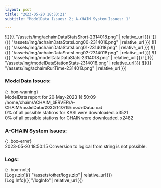 ```yaml
---
layout: post
title: "2023-05-20 18:50:21"
subtitle: "ModelData Issues: 2; A-CHAIM System Issues: 1"

---
```


![]({{ "/assets/img/achaimDataStatsShort-2314018.png" | relative_url }})
![]({{ "/assets/img/achaimDataStatsLong00-2314018.png" | relative_url }})
![]({{ "/assets/img/achaimDataStatsLong01-2314018.png" | relative_url }})
![]({{ "/assets/img/achaimDataStatsLong02-2314018.png" | relative_url }})
![]({{ "/assets/img/modelDataDataStats-2314018.png" | relative_url }})
![]({{ "/assets/img/modelDataStationStats-2314018.png" | relative_url }})
![]({{ "/assets/img/achaimRunTime-2314018.png" | relative_url }})


### ModelData Issues:  
  
{: .box-warning}  
 ModelData report for 20-May-2023 18:50:09   
 /home/chaim/ACHAIM_SERVER/A-CHAIM/modelData/2023/140/18/modelData.mat   
 0% of all possible stations for KASI were downloaded. x3521   
 0% of all possible stations for CHAIN were downloaded. x2482   
  
### A-CHAIM System Issues:  
  
{: .box-error}  
2023-05-20 18:50:15 Conversion to logical from string is not possible.  

### Logs:  
  
{: .box-note}  
[Logs.zip]({{ "/assets/other/logs.zip" | relative_url }})  
[Log Info]({{ "/logInfo" | relative_url }})  
